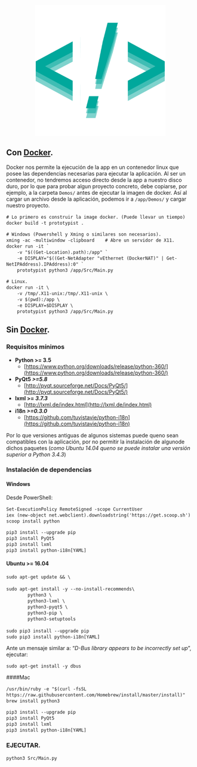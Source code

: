 <p align="center"> <img src="Src/Icons/logo.png" height="350" width="350"> </p>

## Con [Docker](https://www.docker.com/what-docker).

Docker nos permite la ejecución de la app en un contenedor linux que posee las dependencias necesarias para ejecutar la aplicación. Al ser un contenedor, no tendremos acceso directo desde la app a nuestro disco duro, por lo que para probar algun proyecto concreto, debe copiarse, por ejemplo, a la carpeta `Demos/` antes de ejecutar la imagen de docker. Así al cargar un archivo desde la aplicación, podemos ir a `/app/Demos/` y cargar nuestro proyecto.

```shell
# Lo primero es construir la image docker. (Puede llevar un tiempo)
docker build -t prototypist .
```

```shell
# Windows (Powershell y Xming o similares son necesarios).
xming -ac -multiwindow -clipboard    # Abre un servidor de X11.
docker run -it `
	-v "$((Get-Location).path):/app" `
	-e DISPLAY="$((Get-NetAdapter "vEthernet (DockerNAT)" | Get-NetIPAddress).IPAddress):0" `
	prototypist python3 /app/Src/Main.py
```

```shell
# Linux.
docker run -it \
    -v /tmp/.X11-unix:/tmp/.X11-unix \
    -v $(pwd):/app \
    -e DISPLAY=$DISPLAY \
    prototypist python3 /app/Src/Main.py
```


## Sin [Docker](https://www.docker.com/what-docker).


### Requisitos mínimos

- **Python >= 3.5**
  - [https://www.python.org/downloads/release/python-360/](https://www.python.org/downloads/release/python-360/)
- **PyQt5 *>=5.8***
  - [http://pyqt.sourceforge.net/Docs/PyQt5/](http://pyqt.sourceforge.net/Docs/PyQt5/)
- **lxml >= *3.7.3***
  - [http://lxml.de/index.html](http://lxml.de/index.html)
- **i18n *>=0.3.0***
  - [https://github.com/tuvistavie/python-i18n](https://github.com/tuvistavie/python-i18n)

Por lo que versiones antiguas de algunos sistemas puede queno sean compatibles con la aplicación, por no permitir la instalación de algunode dichos paquetes (*como Ubuntu 14.04 queno se puede instalar una versión superior a Python 3.4.3*) 

### Instalación de dependencias

#### Windows

Desde PowerShell:

```
Set-ExecutionPolicy RemoteSigned -scope CurrentUser
iex (new-object net.webclient).downloadstring('https://get.scoop.sh')
scoop install python
```

```
pip3 install --upgrade pip
pip3 install PyQt5
pip3 install lxml
pip3 install python-i18n[YAML]
```


#### Ubuntu >= 16.04

```
sudo apt-get update && \

sudo apt-get install -y --no-install-recommends\
        python3 \
        python3-lxml \
        python3-pyqt5 \
        python3-pip \
        python3-setuptools

sudo pip3 install --upgrade pip
sudo pip3 install python-i18n[YAML]
```

Ante un mensaje similar a: “*D-Bus library appears to be incorrectly set up*”, ejecutar:
```
sudo apt-get install -y dbus
```

####Mac

```
/usr/bin/ruby -e "$(curl -fsSL https://raw.githubusercontent.com/Homebrew/install/master/install)"
brew install python3
```

```
pip3 install --upgrade pip
pip3 install PyQt5
pip3 install lxml
pip3 install python-i18n[YAML]
```


### EJECUTAR.

```shell
python3 Src/Main.py
```

